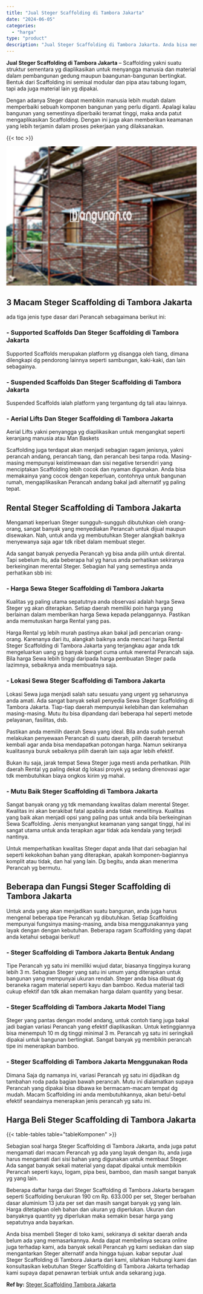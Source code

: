 ```yaml
---
title: "Jual Steger Scaffolding di Tambora Jakarta"
date: "2024-06-05"
categories: 
  - "harga"
type: "product"
description: "Jual Steger Scaffolding di Tambora Jakarta. Anda bisa membeli Steger di toko kami, sekiranya di sekitar daerah anda belum ada yang memasarkannya. Anda dapat..."
---
```


**Jual Steger Scaffolding di Tambora Jakarta** – Scaffolding yakni suatu struktur sementara yg diaplikasikan untuk menyangga manusia dan material dalam pembangunan gedung maupun baangunan-bangunan bertingkat. Bentuk dari Scaffolding ini semisal modular dan pipa atau tabung logam, tapi ada juga material lain yg dipakai.

Dengan adanya Steger dapat membikin manusia lebih mudah dalam memperbaiki sebuah komponen bangunan yang perlu diganti. Apalagi kalau bangunan yang semestinya diperbaiki teramat tinggi, maka anda patut mengaplikasikan Scaffolding. Dengan ini juga akan memberikan keamanan yang lebih terjamin dalam proses pekerjaan yang dilaksanakan.

{{< toc >}}

![Jual Steger Scaffolding di Tambora Jakarta](/images/sewa-scaffolding-steger-20.png)

## 3 Macam Steger Scaffolding di Tambora Jakarta

ada tiga jenis type dasar dari Perancah sebagaimana berikut ini:

### \- Supported Scaffolds Dan Steger Scaffolding di Tambora Jakarta

Supported Scaffolds merupakan platform yg disangga oleh tiang, dimana dilengkapi dg pendorong lainnya seperti sambungan, kaki-kaki, dan lain sebagainya.

### \- Suspended Scaffolds Dan Steger Scaffolding di Tambora Jakarta

Suspended Scaffolds ialah platform yang tergantung dg tali atau lainnya.

### \- Aerial Lifts Dan Steger Scaffolding di Tambora Jakarta

Aerial Lifts yakni penyangga yg diaplikasikan untuk mengangkat seperti keranjang manusia atau Man Baskets

Scaffolding juga terdapat akan menjadi sebagian ragam jenisnya, yakni perancah andang, perancah tiang, dan perancah besi tanpa roda. Masing-masing mempunyai keistimewaan dan sisi negative tersendiri yang menciptakan Scaffolding lebih cocok dan nyaman digunakan. Anda bisa memakainya yang cocok dengan keperluan, contohnya untuk bangunan rumah, mengaplikasikan Perancah andang bakal jadi alternatif yg paling tepat.

## Rental Steger Scaffolding di Tambora Jakarta

Mengamati keperluan Steger sungguh-sungguh dibutuhkan oleh orang-orang, sangat banyak yang menyediakan Perancah untuk dijual maupun disewakan. Nah, untuk anda yg membutuhkan Steger alangkah baiknya menyewanya saja agar tdk ribet dalam membuat steger.

Ada sangat banyak penyedia Perancah yg bisa anda pilih untuk dirental. Tapi sebelum itu, ada beberapa hal yg harus anda perhatikan sekiranya berkeinginan merental Steger. Sebagian hal yang semestinya anda perhatikan sbb ini:

### \- Harga Sewa Steger Scaffolding di Tambora Jakarta

Kualitas yg paling utama sepatutnya anda observasi adalah harga Sewa Steger yg akan diterapkan. Setiap daerah memiliki poin harga yang berlainan dalam memberikan harga Sewa kepada pelanggannya. Pastikan anda memutuskan harga Rental yang pas.

Harga Rental yg lebih murah pastinya akan bakal jadi pencarian orang-orang. Karenanya dari itu, alangkah baiknya anda mencari harga Rental Steger Scaffolding di Tambora Jakarta yang terjangkau agar anda tdk mengeluarkan uang yg banyak banget cuma untuk merental Perancah saja. Bila harga Sewa lebih tinggi daripada harga pembuatan Steger pada lazimnya, sebaiknya anda membuatnya saja.

### \- Lokasi Sewa Steger Scaffolding di Tambora Jakarta

Lokasi Sewa juga menjadi salah satu sesuatu yang urgent yg seharusnya anda amati. Ada sangat banyak sekali penyedia Sewa Steger Scaffolding di Tambora Jakarta. Tiap-tiap daerah mempunyai kelebihan dan kelemahan masing-masing. Mutu itu bisa dipandang dari beberapa hal seperti metode pelayanan, fasilitas, dsb.

Pastikan anda memilih daerah Sewa yang ideal. Bila anda sudah pernah melakukan penyewaan Perancah di suatu daerah, pilih daerah tersebut kembali agar anda bisa mendapatkan potongan harga. Namun sekiranya kualitasnya buruk sebaiknya pilih daerah lain saja agar lebih efektif.

Bukan itu saja, jarak tempat Sewa Steger juga mesti anda perhatikan. Pilih daerah Rental yg paling dekat dg lokasi proyek yg sedang direnovasi agar tdk membutuhkan biaya ongkos kirim yg mahal.

### \- Mutu Baik Steger Scaffolding di Tambora Jakarta

Sangat banyak orang yg tdk memandang kwalitas dalam merental Steger. Kwalitas ini akan berakibat fatal apabila anda tidak menelitinya. Kualitas yang baik akan menjadi opsi yang paling pas untuk anda bila berkeinginan Sewa Scaffolding. Jenis menyangkut keamanan yang sangat tinggi, hal ini sangat utama untuk anda terapkan agar tidak ada kendala yang terjadi nantinya.

Untuk memperhatikan kwalitas Steger dapat anda lihat dari sebagian hal seperti kekokohan bahan yang diterapkan, apakah komponen-bagiannya komplit atau tidak, dan hal yang lain. Dg begitu, anda akan menerima Perancah yg bermutu.

## Beberapa dan Fungsi Steger Scaffolding di Tambora Jakarta

Untuk anda yang akan menjadikan suatu bangunan, anda juga harus mengenal beberapa tipe Perancah yg dibutuhkan. Setiap Scaffolding mempunyai fungsinya masing-masing, anda bisa menggunakannya yang layak dengan dengan kebutuhan. Beberapa ragam Scaffolding yang dapat anda ketahui sebagai berikut!

### \- Steger Scaffolding di Tambora Jakarta Bentuk Andang

Tipe Perancah yg satu ini memiliki wujud datar, biasanya tingginya kurang lebih 3 m. Sebagian Steger yang satu ini umum yang diterapkan untuk bangunan yang mempunyai ukuran rendah. Steger anda bisa dibuat dg beraneka ragam material seperti kayu dan bamboo. Kedua material tadi cukup efektif dan tdk akan memakan harga dalam quantity yang besar.

### \- Steger Scaffolding di Tambora Jakarta Model Tiang

Steger yang pantas dengan model andang, untuk contoh tiang juga bakal jadi bagian variasi Perancah yang efektif diaplikasikan. Untuk ketinggiannya bisa menempuh 10 m dg tinggi minimal 3 m. Perancah yg satu ini seringkali dipakai untuk bangunan bertingkat. Sangat banyak yg membikin perancah tipe ini menerapkan bamboo.

### \- Steger Scaffolding di Tambora Jakarta Menggunakan Roda

Dimana Saja dg namanya ini, variasi Perancah yg satu ini dijadikan dg tambahan roda pada bagian bawah perancah. Mutu ini dialamatkan supaya Perancah yang dipakai bisa dibawa ke bermacam-macam tempat dg mudah. Macam Scaffolding ini anda membutuhkannya, akan betul-betul efektif seandainya menerapkan jenis perancah yg satu ini.

## Harga Beli Steger Scaffolding di Tambora Jakarta

{{< table-tables table="tableKomponen" >}}

Sebagian soal harga Steger Scaffolding di Tambora Jakarta, anda juga patut mengamati dari macam Perancah yg ada yang layak dengan itu, anda juga harus mengamati dari sisi bahan yang digunakan untuk membaut Steger. Ada sangat banyak sekali material yang dapat dipakai untuk membikin Perancah seperti kayu, logam, pipa besi, bamboo, dan masih sangat banyak yg yang lain.

Beberapa daftar harga dari Steger Scaffolding di Tambora Jakarta beragam seperti Scaffolding berukuran 190 cm Rp. 633.000 per set, Steger berbahan dasar aluminium 13 juta per set dan masih sangat banyak yg yang lain. Harga ditetapkan oleh bahan dan ukuran yg diperlukan. Ukuran dan banyaknya quantity yg diperlukan maka semakin besar harga yang sepatutnya anda bayarkan.

Anda bisa membeli Steger di toko kami, sekiranya di sekitar daerah anda belum ada yang memasarkannya. Anda dapat membelinya secara online juga terhadap kami, ada banyak sekali Perancah yg kami sediakan dan siap mengantarkan Steger alternatif anda hingga tujuan. kabar seputar Jual Steger Scaffolding di Tambora Jakarta dari kami, silahkan Hubungi kami dan konsultasikan kebutuhan Steger Scaffolding di Tambora Jakarta terhadap kami supaya dapat penawran terbiak untuk anda sekarang juga.

**Ref by:** [Steger Scaffolding Tambora Jakarta](https://id.wikipedia.org/wiki/Steger)
